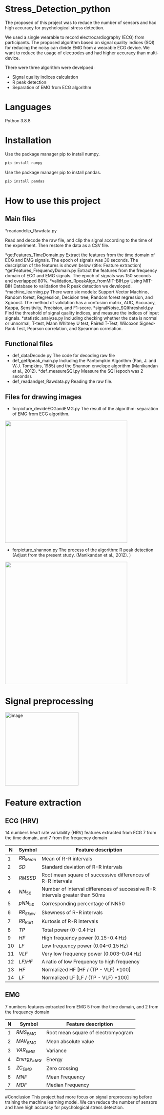 # Stress_Detection_python
The proposed of this project was to reduce the number of sensors and had high accuracy for psychological stress detection.

We used a single wearable to record electrocardiography (ECG) from participants. The proposed algorithm based on signal quality indices (SQI) for reducing the noisy can divide EMG from a wearable ECG device. We want to reduce the usage of electrodes and had higher accuracy than multi-device.

There were three algorithm were develpoed:
* Signal quality indices calculation
* R peak detection
* Separation of EMG from ECG algorithm

# Languages
Python 3.8.8

# Installation
Use the package manager pip to install numpy.
```bash
pip install numpy
```
Use the package manager pip to install pandas.
```bash
pip install pandas
```

# How to use this project
## Main files
*readandclip_Rawdata.py

Read and decode the raw file, and clip the signal according to the time of the experiment. Then restore the data as a CSV file.

*getFeatures_TimeDomain.py
Extract the features from the time domain of ECG and EMG signals. The epoch of signals was 30 seconds. The description of the features is shown below (title: Feature extraction)
*getFeatures_FrequencyDomain.py
Extract the features from the frequency domain of ECG and EMG signals. The epoch of signals was 150 seconds and overlapped 80%.
*validation_RpeakAlgo_fromMIT-BIH.py
Using MIT-BIH Database to validation the R peak detection we developed.
*machine_learning.py
There were six models: Support Vector Machine、Random forest, Regression, Decision tree, Random forest regression, and Xgboost. The method of validation has a confusion matrix, AUC, Accuracy, Kappa, Sensitivity, Precision, and F1-score.
*signalNoise_SQIthreshold.py
Find the threshold of signal quality indices, and measure the indices of input signals.
*statistic_analyze.py
Including checking whether the data is normal or unnormal, T-test, Mann Whitney U test, Paired T-Test, Wilcoxon Signed-Rank Test, Pearson correlation, and Spearman correlation.

## Functional files
* def_dataDecode.py
The code for decoding raw file
* def_getRpeak_main.py
Including the Pantompkin Algorithm (Pan, J. and W.J. Tompkins, 1985) and the Shannon envelope algorithm (Manikandan et al., 2012). 
*def_measureSQI.py
Measure the SQI (epoch was 2 seconds).
* def_readandget_Rawdata.py
Reading the raw file.

## Files for drawing images
* forpicture_devideECGandEMG.py
The result of the algorithm: separation of EMG from ECG algorithm.
<img src="https://user-images.githubusercontent.com/25921591/222200852-1a1bce8b-3b1e-4447-abbe-4c87726efbdf.png" width="400"> 

* forpicture_shannon.py
The process of the algorithm: R peak detection (Adjust from the present study. (Manikandan et al., 2012). )
<img src="https://user-images.githubusercontent.com/25921591/222200887-cd8df1d3-04b8-45b7-b2f8-1f71920c8fff.png" width="400"> 

# Signal preprocessing
<img width="240" alt="image" src="https://user-images.githubusercontent.com/25921591/222178747-9e10052f-998a-466b-9828-b80f6e1e419a.png">

# Feature extraction
## ECG (HRV)
14 numbers heart rate variability (HRV) features extracted from ECG
7 from the time domain, and 7 from the frequency domain

| N  | Symbol | Feature description |
|  ----  | ----  | ---- |
| 1 | $RR_{Mean}$ | Mean of R-R intervals|
| 2 | $SD$ | Standard deviation of R-R intervals |
| 3 | $RMSSD$ | Root mean square of successive differences of R-R intervals |
| 4 | $NN_{50}$ | Number of interval differences of successive R-R intervals greater than 50ms |
| 5 | $pNN_{50}$ | Corresponding percentage of NN50 |
| 6 | $RR_{Skew}$ | Skewness of R-R intervals |
| 7 | $RR_{Kurt}$ | Kurtosis of R-R intervals |
| 8 | $TP$ | Total power (0-0.4 Hz) |
| 9 | $HF$ | High frequency power (0.15-0.4 Hz) |
| 10 | $LF$ | Low frequency power (0.04–0.15 Hz) |
| 11 | $VLF$ | Very low frequency power (0.003–0.04 Hz) |
| 12 | $LF/HF$ | A ratio of low Frequency to high frequency |
| 13 | $HF%$ | Normalized HF [HF / (TP - VLF) *100] |
| 14 | $LF%$ | Normalized LF [LF / (TP - VLF) *100] |

## EMG
7 numbers features extracted from EMG
5 from the time domain, and 2 from the frequency domain

| N  | Symbol | Feature description |
|  ----  | ----  | ---- |
| 1 | $RMS_{EMG}$ | Root mean square of electromyogram|
| 2 | $MAV_{EMG}$ | Mean absolute value |
| 3 | $VAR_{EMG}$ | Variance |
| 4 | $Energy_{EMG}$ | Energy |
| 5 | $ZC_{EMG}$ | Zero crossing |
| 6 | $MNF$ | Mean Frequency |
| 7 | $MDF$ | Median Frequency |

#Conclusion
This project had more focus on signal preprocessing before training the machine learning model. We can reduce the number of sensors and have high accuracy for psychological stress detection.
